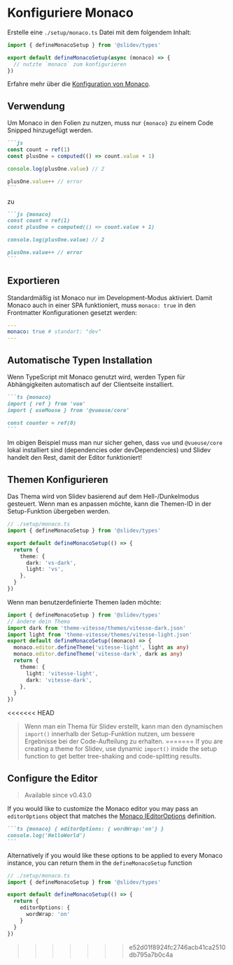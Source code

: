 # Konfiguriere Monaco

<Environment type="client" />

Erstelle eine `./setup/monaco.ts` Datei mit dem folgendem Inhalt:

```ts
import { defineMonacoSetup } from '@slidev/types'

export default defineMonacoSetup(async (monaco) => {
  // nutzte `monaco` zum konfigurieren
})
```

Erfahre mehr über die [Konfiguration von Monaco](https://github.com/Microsoft/monaco-editor).

## Verwendung

Um Monaco in den Folien zu nutzen, muss nur `{monaco}` zu einem Code Snipped hinzugefügt werden.

~~~md
```js
const count = ref(1)
const plusOne = computed(() => count.value + 1)

console.log(plusOne.value) // 2

plusOne.value++ // error
```
~~~

zu

~~~md
```js {monaco}
const count = ref(1)
const plusOne = computed(() => count.value + 1)

console.log(plusOne.value) // 2

plusOne.value++ // error
```
~~~

## Exportieren

Standardmäßig ist Monaco nur im Development-Modus aktiviert. Damit Monaco auch in einer SPA funktioniert, muss `monaco: true` in den Frontmatter Konfigurationen gesetzt werden:

```yaml
---
monaco: true # standart: "dev"
---
```

## Automatische Typen Installation

Wenn TypeScript mit Monaco genutzt wird, werden Typen für Abhängigkeiten automatisch auf der Clientseite installiert.

~~~md
```ts {monaco}
import { ref } from 'vue'
import { useMouse } from '@vueuse/core'

const counter = ref(0)
```
~~~

Im obigen Beispiel muss man nur sicher gehen, dass `vue` und `@vueuse/core` lokal installiert sind (dependencies oder devDependencies) und Slidev handelt den Rest, damit der Editor funktioniert!

## Themen Konfigurieren

Das Thema wird von Slidev basierend auf dem Hell-/Dunkelmodus gesteuert. Wenn man es anpassen möchte, kann die Themen-ID in der Setup-Funktion übergeben werden. 

```ts
// ./setup/monaco.ts
import { defineMonacoSetup } from '@slidev/types'

export default defineMonacoSetup(() => {
  return {
    theme: {
      dark: 'vs-dark',
      light: 'vs',
    },
  }
})
```

Wenn man benutzerdefinierte Themen laden möchte:

```ts
import { defineMonacoSetup } from '@slidev/types'
// ändere dein Thema
import dark from 'theme-vitesse/themes/vitesse-dark.json'
import light from 'theme-vitesse/themes/vitesse-light.json'
export default defineMonacoSetup((monaco) => {
  monaco.editor.defineTheme('vitesse-light', light as any)
  monaco.editor.defineTheme('vitesse-dark', dark as any)
  return {
    theme: {
      light: 'vitesse-light',
      dark: 'vitesse-dark',
    },
  }
})
```

<<<<<<< HEAD
> Wenn man ein Thema für Slidev erstellt, kann man den dynamischen `import()` innerhalb der Setup-Funktion nutzen, um bessere Ergebnisse bei der Code-Aufteilung zu erhalten.
=======
> If you are creating a theme for Slidev, use dynamic `import()` inside the setup function to get better tree-shaking and code-splitting results.

## Configure the Editor

> Available since v0.43.0

If you would like to customize the Monaco editor you may pass an `editorOptions` object that matches the [Monaco IEditorOptions](https://microsoft.github.io/monaco-editor/docs.html#interfaces/editor.IEditorOptions.html) definition.

~~~md
```ts {monaco} { editorOptions: { wordWrap:'on'} }
console.log('HelloWorld')
```
~~~

Alternatively if you would like these options to be applied to every Monaco instance, you can return them in the `defineMonacoSetup` function

```ts
// ./setup/monaco.ts
import { defineMonacoSetup } from '@slidev/types'

export default defineMonacoSetup(() => {
  return {
    editorOptions: {
      wordWrap: 'on'
    }
  }
})
```
>>>>>>> e52d01f8924fc2746acb41ca2510db795a7b0c4a
